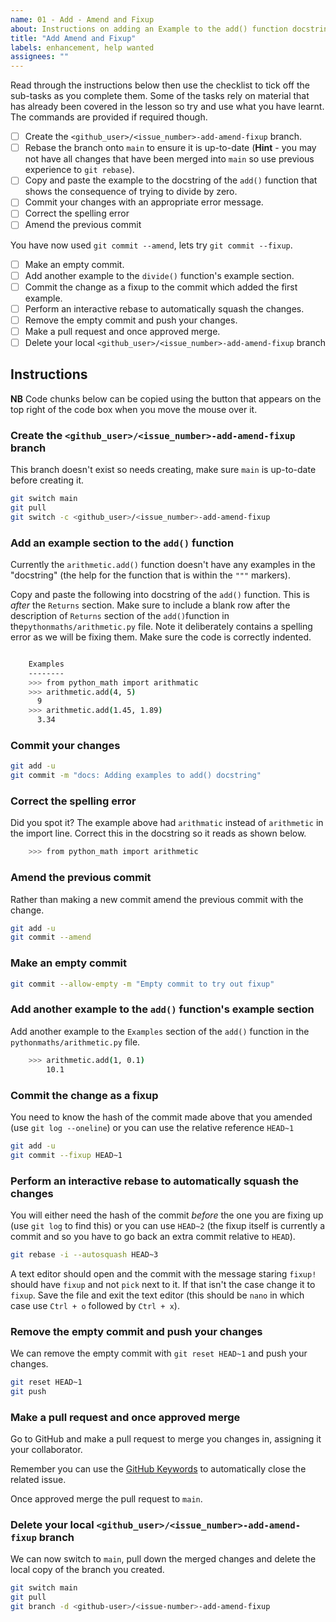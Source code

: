 ```yaml
---
name: 01 - Add - Amend and Fixup
about: Instructions on adding an Example to the add() function docstring.
title: "Add Amend and Fixup"
labels: enhancement, help wanted
assignees: ""
---
```


Read through the instructions below then use the checklist to tick off the sub-tasks as you complete them. Some of the
tasks rely on material that has already been covered in the lesson so try and use what you have learnt. The commands are
provided if required though.

- [ ] Create the `<github_user>/<issue_number>-add-amend-fixup` branch.
- [ ] Rebase the branch onto `main` to ensure it is up-to-date (**Hint** - you may not have all changes that have been
      merged into `main` so use previous experience to `git rebase`).
- [ ] Copy and paste the example to the docstring of the `add()` function that shows the consequence of trying to
      divide by zero.
- [ ] Commit your changes with an appropriate error message.
- [ ] Correct the spelling error
- [ ] Amend the previous commit

You have now used `git commit --amend`, lets try `git commit --fixup`.

- [ ] Make an empty commit.
- [ ] Add another example to the `divide()` function's example section.
- [ ] Commit the change as a fixup to the commit which added the first example.
- [ ] Perform an interactive rebase to automatically squash the changes.
- [ ] Remove the empty commit and push your changes.
- [ ] Make a pull request and once approved merge.
- [ ] Delete your local `<github_user>/<issue_number>-add-amend-fixup` branch

## Instructions

**NB** Code chunks below can be copied using the button that appears on the top right of the code box when you move the
mouse over it.

### Create the `<github_user>/<issue_number>-add-amend-fixup` branch

This branch doesn't exist so needs creating, make sure `main` is up-to-date before creating it.

```bash
git switch main
git pull
git switch -c <github_user>/<issue_number>-add-amend-fixup
```

### Add an example section to the `add()` function

Currently the `arithmetic.add()` function doesn't have any examples in the "docstring" (the help for the function
that is within the `"""` markers).

Copy and paste the following into docstring of the `add()` function. This is _after_ the `Returns` section. Make sure to
include a blank row after the description of `Returns` section of the `add()`function in the`pythonmaths/arithmetic.py`
file. Note it deliberately contains a spelling error as we will be fixing them. Make sure the code is correctly indented.

```bash

    Examples
    --------
    >>> from python_math import arithmatic
    >>> arithmetic.add(4, 5)
      9
    >>> arithmetic.add(1.45, 1.89)
      3.34
```

### Commit your changes

```bash
git add -u
git commit -m "docs: Adding examples to add() docstring"
```

### Correct the spelling error

Did you spot it? The example above had `arithmatic` instead of `arithmetic` in the import line. Correct this in the
docstring so it reads as shown below.

```bash
    >>> from python_math import arithmetic
```

### Amend the previous commit

Rather than making a new commit amend the previous commit with the change.

```bash
git add -u
git commit --amend
```

### Make an empty commit

```bash
git commit --allow-empty -m "Empty commit to try out fixup"
```

### Add another example to the `add()` function's example section

Add another example to the `Examples` section of the `add()` function in the `pythonmaths/arithmetic.py` file.

```bash
    >>> arithmetic.add(1, 0.1)
        10.1
```

### Commit the change as a fixup

You need to know the hash of the commit made above that you amended (use `git log --oneline`) or you can use the
relative reference `HEAD~1`

```bash
git add -u
git commit --fixup HEAD~1
```

### Perform an interactive rebase to automatically squash the changes

You will either need the hash of the commit _before_ the one you are fixing up (use `git log` to find this) or
you can use `HEAD~2` (the fixup itself is currently a commit and so you have to go back an extra commit relative to
`HEAD`).

```bash
git rebase -i --autosquash HEAD~3
```

A text editor should open and the commit with the message staring `fixup!` should have `fixup` and not `pick` next to
it. If that isn't the case change it to `fixup`. Save the file and exit the text editor (this should be `nano` in which
case use `Ctrl + o` followed by `Ctrl + x`).

### Remove the empty commit and push your changes

We can remove the empty commit with `git reset HEAD~1` and push your changes.

```bash
git reset HEAD~1
git push
```

### Make a pull request and once approved merge

Go to GitHub and make a pull request to merge you changes in, assigning it your collaborator.

Remember you can use the [GitHub
Keywords](https://docs.github.com/en/get-started/writing-on-github/working-with-advanced-formatting/using-keywords-in-issues-and-pull-requests)
to automatically close the related issue.

Once approved merge the pull request to `main`.

### Delete your local `<github_user>/<issue_number>-add-amend-fixup` branch

We can now switch to `main`, pull down the merged changes and delete the local copy of the branch you created.

```bash
git switch main
git pull
git branch -d <github-user>/<issue-number>-add-amend-fixup
```
